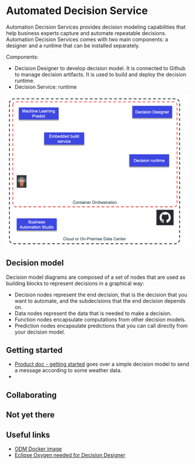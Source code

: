 # Automated Decision Service

Automation Decision Services provides decision modeling capabilities that help business experts capture and automate repeatable decisions. 
Automation Decision Services comes with two main components: a designer and a runtime that can be installed separately.

Components:

* Decision Designer to develop decision model. It is connected to Github to manage decision artifacts. It is used to build and deploy the decision runtime.
* Decision Service: runtime

![](./images/ads.png)

## Decision model

Decision model diagrams are composed of a set of nodes that are used as building blocks to represent decisions in a graphical way:

* Decision nodes represent the end decision, that is the decision that you want to automate, and the subdecisions that the end decision depends on.
* Data nodes represent the data that is needed to make a decision.
* Function nodes encapsulate computations from other decision models.
* Prediction nodes encapsulate predictions that you can call directly from your decision model.

## Getting started

* [Product doc - getting started](https://www.ibm.com/docs/en/cloud-paks/cp-biz-automation/21.0.x?topic=resources-getting-started-tutorial) goes over a simple decision model to send a message according to some weather data.
* []()

## Collaborating


## Not yet there



## Useful links

* [ODM Docker image](https://hub.docker.com/r/ibmcom/odm/)
* [Eclipse Oxygen needed for Decision Designer](http://www.eclipse.org/downloads/packages/release/oxygen/3a)